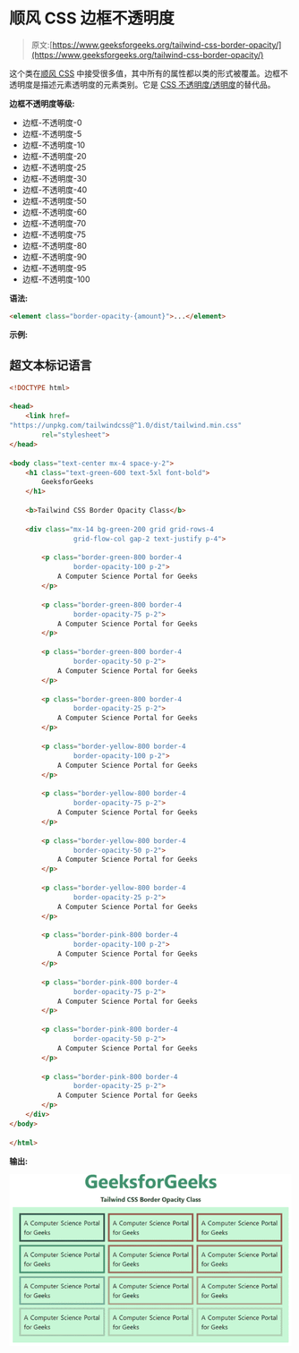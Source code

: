 # 顺风 CSS 边框不透明度

> 原文:[https://www.geeksforgeeks.org/tailwind-css-border-opacity/](https://www.geeksforgeeks.org/tailwind-css-border-opacity/)

这个类在[顺风 CSS](https://www.geeksforgeeks.org/css-tailwind-introduction/) 中接受很多值，其中所有的属性都以类的形式被覆盖。边框不透明度是描述元素透明度的元素类别。它是 [CSS 不透明度/透明度](https://www.geeksforgeeks.org/css-opacity-transparency/)的替代品。

**边框不透明度等级:**

*   边框-不透明度-0
*   边框-不透明度-5
*   边框-不透明度-10
*   边框-不透明度-20
*   边框-不透明度-25
*   边框-不透明度-30
*   边框-不透明度-40
*   边框-不透明度-50
*   边框-不透明度-60
*   边框-不透明度-70
*   边框-不透明度-75
*   边框-不透明度-80
*   边框-不透明度-90
*   边框-不透明度-95
*   边框-不透明度-100

**语法:**

```html
<element class="border-opacity-{amount}">...</element>
```

**示例:**

## 超文本标记语言

```html
<!DOCTYPE html>

<head>
    <link href=
"https://unpkg.com/tailwindcss@^1.0/dist/tailwind.min.css"
        rel="stylesheet">
</head>

<body class="text-center mx-4 space-y-2">
    <h1 class="text-green-600 text-5xl font-bold">
        GeeksforGeeks
    </h1>

    <b>Tailwind CSS Border Opacity Class</b>

    <div class="mx-14 bg-green-200 grid grid-rows-4 
                grid-flow-col gap-2 text-justify p-4">

        <p class="border-green-800 border-4
                border-opacity-100 p-2">
            A Computer Science Portal for Geeks
        </p>

        <p class="border-green-800 border-4
                border-opacity-75 p-2">
            A Computer Science Portal for Geeks
        </p>

        <p class="border-green-800 border-4
                border-opacity-50 p-2">
            A Computer Science Portal for Geeks
        </p>

        <p class="border-green-800 border-4
                border-opacity-25 p-2">
            A Computer Science Portal for Geeks
        </p>

        <p class="border-yellow-800 border-4
                border-opacity-100 p-2">
            A Computer Science Portal for Geeks
        </p>

        <p class="border-yellow-800 border-4
                border-opacity-75 p-2">
            A Computer Science Portal for Geeks
        </p>

        <p class="border-yellow-800 border-4
                border-opacity-50 p-2">
            A Computer Science Portal for Geeks
        </p>

        <p class="border-yellow-800 border-4
                border-opacity-25 p-2">
            A Computer Science Portal for Geeks
        </p>

        <p class="border-pink-800 border-4
                border-opacity-100 p-2">
            A Computer Science Portal for Geeks
        </p>

        <p class="border-pink-800 border-4
                border-opacity-75 p-2">
            A Computer Science Portal for Geeks
        </p>

        <p class="border-pink-800 border-4
                border-opacity-50 p-2">
            A Computer Science Portal for Geeks
        </p>

        <p class="border-pink-800 border-4
                border-opacity-25 p-2">
            A Computer Science Portal for Geeks
        </p>
    </div>
</body>

</html>
```

**输出:**

![](img/eb66b7c5c7c2fa4b880c0305e020455f.png)